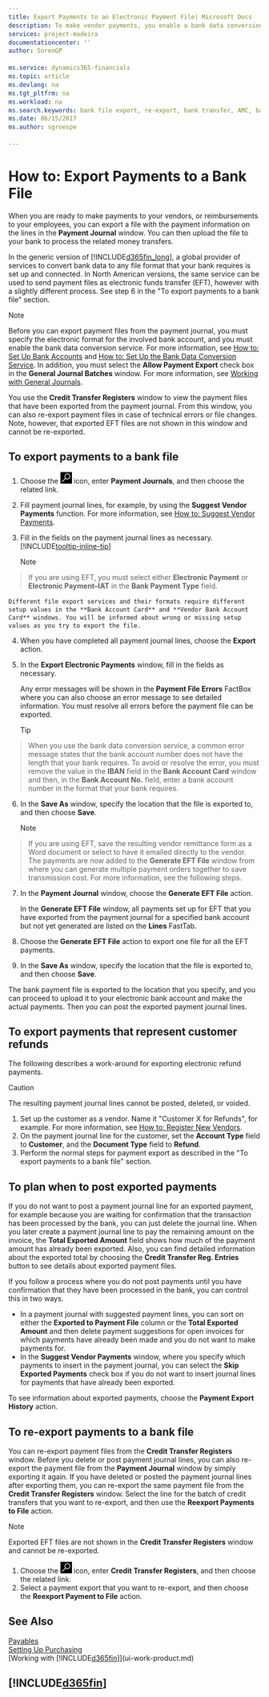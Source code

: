 ```yaml
---
title: Export Payments to an Electronic Payment File| Microsoft Docs
description: To make vendor payments, you enable a bank data conversion service, export a bank file, and upload the file to your electronic bank to transfer the funds.
services: project-madeira
documentationcenter: ''
author: SorenGP

ms.service: dynamics365-financials
ms.topic: article
ms.devlang: na
ms.tgt_pltfrm: na
ms.workload: na
ms.search.keywords: bank file export, re-export, bank transfer, AMC, bank data conversion service, funds transfer
ms.date: 06/15/2017
ms.author: sgroespe

---
```

# How to: Export Payments to a Bank File
When you are ready to make payments to your vendors, or reimbursements to your employees, you can export a file with the payment information on the lines in the **Payment Journal** window. You can then upload the file to your bank to process the related money transfers.

In the generic version of [!INCLUDE[d365fin_long](includes/d365fin_long_md.md)], a global provider of services to convert bank data to any file format that your bank requires is set up and connected. In North American versions, the same service can be used to send payment files as electronic funds transfer (EFT), however with a slightly different process. See step 6 in the "To export payments to a bank file" section.    

> [!NOTE]  
>   Before you can export payment files from the payment journal, you must specify the electronic format for the involved bank account, and you must enable the bank data conversion service. For more information, see [How to: Set Up Bank Accounts](bank-how-setup-bank-accounts.md) and [How to: Set Up the Bank Data Conversion Service](bank-how-setup-bank-data-conversion-service.md). In addition, you must select the **Allow Payment Export** check box in the **General Journal Batches** window. For more information, see [Working with General Journals](ui-work-general-journals.md).  

You use the **Credit Transfer Registers** window to view the payment files that have been exported from the payment journal. From this window, you can also re-export payment files in case of technical errors or file changes. Note, however, that exported EFT files are not shown in this window and cannot be re-exported.  

## To export payments to a bank file
1. Choose the ![Search for Page or Report](media/ui-search/search_small.png "Search for Page or Report icon") icon, enter **Payment Journals**, and then choose the related link.
2. Fill payment journal lines, for example, by using the **Suggest Vendor Payments** function. For more information, see [How to: Suggest Vendor Payments](payables-how-suggest-vendor-payments.md).
3. Fill in the fields on the payment journal lines as necessary. [!INCLUDE[tooltip-inline-tip](includes/tooltip-inline-tip_md.md)]

    > [!NOTE]  
>   If you are using EFT, you must select either **Electronic Payment** or **Electronic Payment–IAT** in the **Bank Payment Type** field.

    Different file export services and their formats require different setup values in the **Bank Account Card** and **Vendor Bank Account Card** windows. You will be informed about wrong or missing setup values as you try to export the file.

4. When you have completed all payment journal lines, choose the **Export** action.
5. In the **Export Electronic Payments** window, fill in the fields as necessary.

    Any error messages will be shown in the **Payment File Errors** FactBox where you can also choose an error message to see detailed information. You must resolve all errors before the payment file can be exported.

    > [!TIP]  
>   When you use the bank data conversion service, a common error message states that the bank account number does not have the length that your bank requires. To avoid or resolve the error, you must remove the value in the **IBAN** field in the **Bank Account Card** window and then, in the **Bank Account No.** field, enter a bank account number in the format that your bank requires.

6. In the **Save As** window, specify the location that the file is exported to, and then choose **Save**.

    > [!NOTE]  
>   If you are using EFT, save the resulting vendor remittance form as a Word document or select to have it emailed directly to the vendor. The payments are now added to the **Generate EFT File** window from where you can generate multiple payment orders together to save transmission cost. For more information, see the following steps.
7. In the **Payment Journal** window, choose the **Generate EFT File** action.

    In the **Generate EFT File** window, all payments set up for EFT that you have exported from the payment journal for a specified bank account but not yet generated are listed on the **Lines** FastTab.
8. Choose the **Generate EFT File** action to export one file for all the EFT payments.
9. In the **Save As** window, specify the location that the file is exported to, and then choose **Save**.

The bank payment file is exported to the location that you specify, and you can proceed to upload it to your electronic bank account and make the actual payments. Then you can post the exported payment journal lines.

## To export payments that represent customer refunds
The following describes a work-around for exporting electronic refund payments.

> [!CAUTION]  
>   The resulting payment journal lines cannot be posted, deleted, or voided.
1. Set up the customer as a vendor. Name it "Customer X for Refunds", for example. For more information, see [How to: Register New Vendors](purchasing-how-register-new-vendors.md).
2. On the payment journal line for the customer, set the **Account Type** field to **Customer**, and the **Document Type** field to **Refund**.
3. Perform the normal steps for payment export as described in the "To export payments to a bank file" section.

## To plan when to post exported payments
If you do not want to post a payment journal line for an exported payment, for example because you are waiting for confirmation that the transaction has been processed by the bank, you can just delete the journal line. When you later create a payment journal line to pay the remaining amount on the invoice, the **Total Exported Amount** field shows how much of the payment amount has already been exported. Also, you can find detailed information about the exported total by choosing the **Credit Transfer Reg. Entries** button to see details about exported payment files.

If you follow a process where you do not post payments until you have confirmation that they have been processed in the bank, you can control this in two ways.

* In a payment journal with suggested payment lines, you can sort on either the **Exported to Payment File** column or the **Total Exported Amount** and then delete payment suggestions for open invoices for which payments have already been made and you do not want to make payments for.
* In the **Suggest Vendor Payments** window, where you specify which payments to insert in the payment journal, you can select the **Skip Exported Payments** check box if you do not want to insert journal lines for payments that have already been exported.

To see information about exported payments, choose the **Payment Export History** action.

## To re-export payments to a bank file
You can re-export payment files from the **Credit Transfer Registers** window. Before you delete or post payment journal lines, you can also re-export the payment file from the **Payment Journal** window by simply exporting it again. If you have deleted or posted the payment journal lines after exporting them, you can re-export the same payment file from the **Credit Transfer Registers** window. Select the line for the batch of credit transfers that you want to re-export, and then use the **Reexport Payments to File** action.

> [!NOTE]  
>   Exported EFT files are not shown in the **Credit Transfer Registers** window and cannot be re-exported.

1. Choose the ![Search for Page or Report](media/ui-search/search_small.png "Search for Page or Report icon") icon, enter **Credit Transfer Registers**, and then choose the related link.
2. Select a payment export that you want to re-export, and then choose the **Reexport Payment to File** action.

## See Also
[Payables](payables-manage-payables.md)  
[Setting Up Purchasing](purchasing-setup-purchasing.md)  
[Working with [!INCLUDE[d365fin](includes/d365fin_md.md)]](ui-work-product.md)

## [!INCLUDE[d365fin](includes/free_trial_md.md)]
